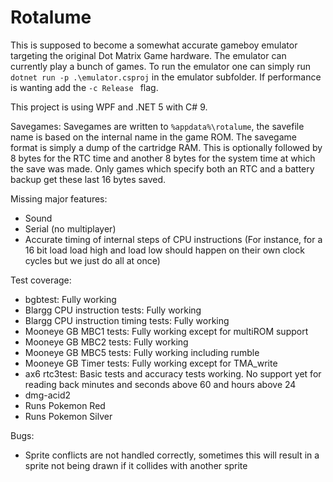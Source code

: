 # Rotalume

This is supposed to become a somewhat accurate gameboy emulator targeting the original Dot Matrix Game hardware. The emulator can currently play a bunch of games.
To run the emulator one can simply run ```dotnet run -p .\emulator.csproj``` in the emulator subfolder. If performance is wanting add the ```-c Release ``` flag.

This project is using WPF and .NET 5 with C# 9.

Savegames:
Savegames are written to ```%appdata%\rotalume```, the savefile name is based on the internal name in the game ROM.
The savegame format is simply a dump of the cartridge RAM. This is optionally followed by 8 bytes for the RTC time and another 8 bytes for the system time at which the save was made. Only games which specify both an RTC and a battery backup get these last 16 bytes saved.

Missing major features:
- Sound
- Serial (no multiplayer)
- Accurate timing of internal steps of CPU instructions (For instance, for a 16 bit load load high and load low should happen on their own clock cycles but we just do all at once)

Test coverage:
- bgbtest: Fully working
- Blargg CPU instruction tests: Fully working
- Blargg CPU instruction timing tests: Fully working
- Mooneye GB MBC1 tests: Fully working except for multiROM support
- Mooneye GB MBC2 tests: Fully working
- Mooneye GB MBC5 tests: Fully working including rumble
- Mooneye GB Timer tests: Fully working except for TMA_write
- ax6 rtc3test: Basic tests and accuracy tests working. No support yet for reading back minutes and seconds above 60 and hours above 24
- dmg-acid2
- Runs Pokemon Red
- Runs Pokemon Silver

Bugs:
- Sprite conflicts are not handled correctly, sometimes this will result in a sprite not being drawn if it collides with another sprite
